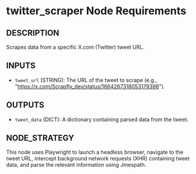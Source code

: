 # twitter_scraper Node Requirements

## DESCRIPTION

Scrapes data from a specific X.com (Twitter) tweet URL.

## INPUTS

- `tweet_url` (STRING): The URL of the tweet to scrape (e.g., "https://x.com/Scrapfly_dev/status/1664267318053179398").

## OUTPUTS

- `tweet_data` (DICT): A dictionary containing parsed data from the tweet.

## NODE_STRATEGY

This node uses Playwright to launch a headless browser, navigate to the tweet URL, intercept background network requests (XHR) containing tweet data, and parse the relevant information using Jmespath. 